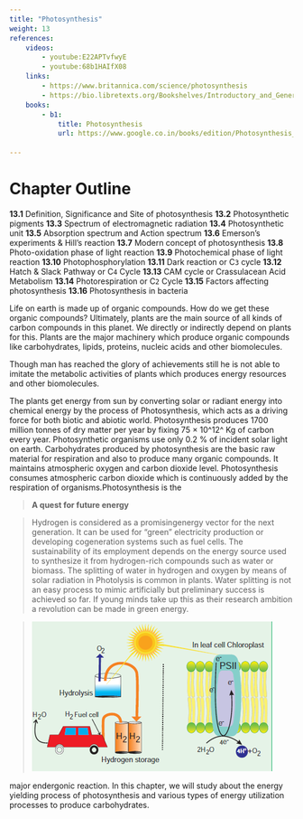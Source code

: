 ```yaml
---
title: "Photosynthesis"
weight: 13
references:
    videos:
        - youtube:E22APTvfwyE
        - youtube:68b1HAIfX08
    links:
        - https://www.britannica.com/science/photosynthesis
        - https://bio.libretexts.org/Bookshelves/Introductory_and_General_Biology/Concepts_in_Biology_(OpenStax)/05%3A_Photosynthesis/5.01%3A_Overview_of_Photosynthesis
    books:
        - b1:
            title: Photosynthesis
            url: https://www.google.co.in/books/edition/Photosynthesis_Structures_Mechanisms_and/mTckDwAAQBAJ?hl=en&gbpv=0 

---
```


# Chapter Outline

**13.1** Definition, Significance and Site of photosynthesis
**13.2** Photosynthetic pigments
**13.3** Spectrum of electromagnetic radiation
**13.4** Photosynthetic unit
**13.5** Absorption spectrum and Action spectrum
**13.6** Emerson’s experiments & Hill’s reaction
**13.7** Modern concept of photosynthesis
**13.8** Photo-oxidation phase of light reaction
**13.9** Photochemical phase of light reaction
**13.10** Photophosphorylation
**13.11** Dark reaction or C`3` cycle
**13.12** Hatch & Slack Pathway or C`4` Cycle
**13.13** CAM cycle or Crassulacean Acid Metabolism
**13.14** Photorespiration or C`2` Cycle
**13.15** Factors affecting photosynthesis
**13.16** Photosynthesis in bacteria

Life on earth is made up of organic compounds. How do we get these organic compounds? Ultimately, plants are the main source of all kinds of carbon compounds in this planet. We directly or indirectly depend on plants for this. Plants are the major machinery which produce organic compounds like carbohydrates, lipids, proteins, nucleic acids and other biomolecules.

Though man has reached the glory of achievements still he is not able to imitate the metabolic activities of plants which produces energy resources and other biomolecules.

The plants get energy from sun by converting solar or radiant energy into chemical energy by the process of Photosynthesis, which acts as a driving force for both biotic and abiotic world. Photosynthesis produces 1700 million tonnes of dry matter per year by fixing 75 × 10^12^ Kg of carbon every year. Photosynthetic organisms use only 0.2 % of incident solar light on earth. Carbohydrates produced by photosynthesis are the basic raw material for respiration and also to produce many organic compounds. It maintains atmospheric oxygen and carbon dioxide level. Photosynthesis consumes atmospheric carbon dioxide which is continuously added by the respiration of organisms.Photosynthesis is the

>**A quest for future energy**

>Hydrogen is considered as a promisingenergy vector for the next generation. It can be used for “green” electricity production or developing cogeneration systems such as fuel cells. The sustainability of its employment depends on the energy source used to synthesize it from hydrogen-rich compounds such as water or biomass. The splitting of water in hydrogen and oxygen by means of solar radiation in Photolysis is common in plants. Water splitting is not an easy process to mimic artificially but preliminary success is achieved so far. If young minds take up this as their research ambition a revolution can be made in green energy.

>![alt text](image.png)

major endergonic reaction. In this chapter, we will study about the energy yielding process of photosynthesis and various types of energy utilization processes to produce carbohydrates.